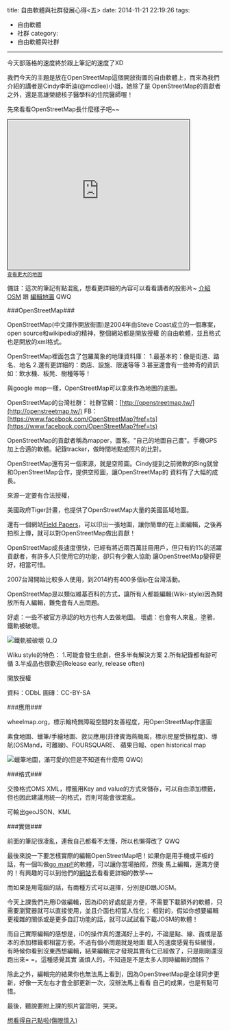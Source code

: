 title: 自由軟體與社群發展心得<五>
date: 2014-11-21 22:19:26
tags:
- 自由軟體
- 社群
category:
- 自由軟體與社群
---

今天部落格的速度終於跟上筆記的速度了XD



我們今天的主題是放在OpenStreetMap這個開放街圖的自由軟體上，而來為我們介紹的講者是Cindy李昕迪(@mcdlee)小姐，她除了是
OpenStreetMap的貢獻者之外，還是高雄榮總核子醫學科的住院醫師喔！
<!--more-->

先來看看OpenStreetMap長什麼樣子吧~~

<iframe width="425" height="350" frameborder="0" scrolling="no" marginheight="0" marginwidth="0" src="http://www.openstreetmap.org/export/embed.html?bbox=120.19701719284058%2C22.989903614727677%2C120.22096395492554%2C23.002268657162283&amp;layer=mapnik" style="border: 1px solid black"></iframe><br/><small><a href="http://www.openstreetmap.org/#map=16/22.9961/120.2090">查看更大的地圖</a></small>

備註：這次的筆記有點混亂，想看更詳細的內容可以看看講者的投影片~ [介紹OSM](http://mcdlee.github.io/20141121_NCKU/) 跟 [編輯地圖](http://mcdlee.github.io/editor_tutorial/) QWQ

###OpenStreetMap###

OpenStreetMap(中文譯作開放街圖)是2004年由Steve Coast成立的一個專案，open source和wikipedia的精神，整個網站都是開放授權
的自由軟體，並且格式也是開放的xml格式。

OpenStreetMap裡面包含了包羅萬象的地理資料庫：
1.最基本的：像是街道、路名、地名
2.還有更詳細的：商店、設施、限速等等
3.甚至還會有一些神奇的資訊如：飲水機、板凳、樹種等等！

與google map一樣，OpenStreetMap可以拿來作為地圖的底圖。

OpenStreetMap的台灣社群：
社群官網：[http://openstreetmap.tw/](http://openstreetmap.tw/)
FB：[https://www.facebook.com/OpenStreetMap?fref=ts](https://www.facebook.com/OpenStreetMap?fref=ts)

OpenStreetMap的貢獻者稱為mapper，圖客。"自己的地圖自己畫"。手機GPS加上合適的軟體。紀錄tracker，做時間地點或照片的比對。

OpenStreetMap還有另一個來源，就是空照圖。Cindy提到之前微軟的Bing就曾和OpenStreetMap合作，提供空照圖，讓OpenStreetMap的
資料有了大幅的成長。

來源一定要有合法授權，

美國政府Tiger計畫，也提供了OpenStreetMap大量的美國區域地圖。

還有一個網站[Field Papers](http://fieldpapers.org/)，可以印出一張地圖，讓你簡單的在上面編輯，之後再拍照上傳，就可以對OpenStreetMap做出貢獻！

OpenStreetMap成長速度很快，已經有將近兩百萬註冊用戶，但只有約1%的活躍貢獻者，有許多人只使用它的功能，卻只有少數人協助
讓OpenStreetMap變得更好，相當可惜。

2007台灣開始比較多人使用，到2014約有400多個ip在台灣活動。

OpenStreetMap是以類似維基百科的方式，讓所有人都能編輯(Wiki-style)因為開放所有人編輯，難免會有人出問題。

好處：一些不被官方承認的地方也有人去做地圖。
壞處：也會有人來亂，塗鴉，鐵軌被破壞。

![鐵軌被破壞 Q_Q](http://mcdlee.github.io/20141121_NCKU/pics/ch.png)

Wiku style的特色：
1.可能會發生悲劇，但多半有解決方案
2.所有紀錄都有跡可循
3.半成品也很歡迎(Release early, release often)

開放授權

資料：ODbL
圖磚：CC-BY-SA

###應用###

wheelmap.org，標示輪椅無障礙空間的友善程度，用OpenStreetMap作底圖

素食地圖、蠟筆/手繪地圖、救災應用(菲律賓海燕颱風，標示房屋受損程度)、導航(OSMand，可離線)、FOURSQUARE、
蘋果日報、open historical map

![蠟筆地圖，滿可愛的(但是不知道有什麼用 QWQ)](http://mcdlee.github.io/20141121_NCKU/pics/crayon.png)

###格式###

交換格式OMS XML，標籤用Key and value的方式來儲存，可以自由添加標籤，但也因此建議用統一的格式，否則可能會很混亂。

可輸出geoJSON、KML


###實做###

前面的筆記很凌亂，連我自己都看不太懂，所以也懶得改了 QWQ

最後來說一下要怎樣實際的編輯OpenStreetMap吧！如果你是用手機或平板的話，有一個叫做[go map!!](http://wiki.openstreetmap.org/wiki/Zh-hant:Go_Map!!)的軟體，可以讓你當場拍照，然後
馬上編輯，還滿方便的！有興趣的可以到他們的[網站](http://wiki.openstreetmap.org/wiki/Zh-hant:Go_Map!!)去看看更詳細的教學~~

而如果是用電腦的話，有兩種方式可以選擇，分別是iD跟JOSM。

今天上課我們先用iD做編輯，因為iD的好處就是方便，不需要下載額外的軟體，只需要瀏覽器就可以直接使用，並且介面也相當人性化；
相對的，假如你想要編輯更複雜的關係或是更多自訂功能的話，就可以試試看下載JOSM的軟體！

而自己實際編輯的感想是，iD的操作真的還滿好上手的，不論是點、線、面或是基本的添加標籤都相當方便。不過有個小問題就是地圖
載入的速度感覺有些緩慢，有時候你看到沒東西想編輯，結果編輯完才發現其實有仁已經做了，只是剛剛還沒跑出來= =。這種感覺其實
滿煩人的，不知道是不是太多人同時編輯的關係？

除此之外，編輯完的結果你也無法馬上看到，因為OpenStreetMap是全球同步更新，好像一天左右才會全部更新一次，沒辦法馬上看看
自己的成果，也是有點可惜。

最後，聽說要附上課的照片當證明，哭哭。

[想看得自己點啦(傷眼慎入)](http://i.imgur.com/1c1Hp8t.png)